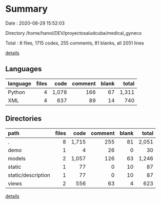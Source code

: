 # Summary

Date : 2020-08-29 15:52:03

Directory /home/hanoi/DEV/proyectosaludcuba/medical_gyneco

Total : 8 files,  1715 codes, 255 comments, 81 blanks, all 2051 lines

[details](details.md)

## Languages
| language | files | code | comment | blank | total |
| :--- | ---: | ---: | ---: | ---: | ---: |
| Python | 4 | 1,078 | 166 | 67 | 1,311 |
| XML | 4 | 637 | 89 | 14 | 740 |

## Directories
| path | files | code | comment | blank | total |
| :--- | ---: | ---: | ---: | ---: | ---: |
| . | 8 | 1,715 | 255 | 81 | 2,051 |
| demo | 1 | 4 | 26 | 0 | 30 |
| models | 2 | 1,057 | 126 | 63 | 1,246 |
| static | 1 | 77 | 0 | 10 | 87 |
| static/description | 1 | 77 | 0 | 10 | 87 |
| views | 2 | 556 | 63 | 4 | 623 |

[details](details.md)